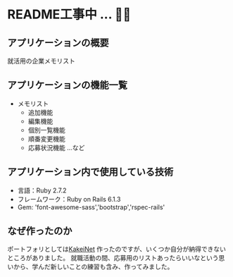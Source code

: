 # README工事中 ... :wrench::wrench:　


## アプリケーションの概要

就活用の企業メモリスト

## アプリケーションの機能一覧

- メモリスト
  - 追加機能
  - 編集機能
  - 個別一覧機能
  - 順番変更機能
  - 応募状況機能
...など


## アプリケーション内で使用している技術
- 言語：Ruby 2.7.2
- フレームワーク：Ruby on Rails 6.1.3
- Gem: 'font-awesome-sass','bootstrap','rspec-rails'

## なぜ作ったのか
ポートフォリとしては[KakeiNet](https://kakei-net.herokuapp.com/) 作ったのですが、いくつか自分が納得できないところがありました。
就職活動の間、応募用のリストあったらいいなという思いから、学んだ新しいことの練習も含み、作ってみました。


